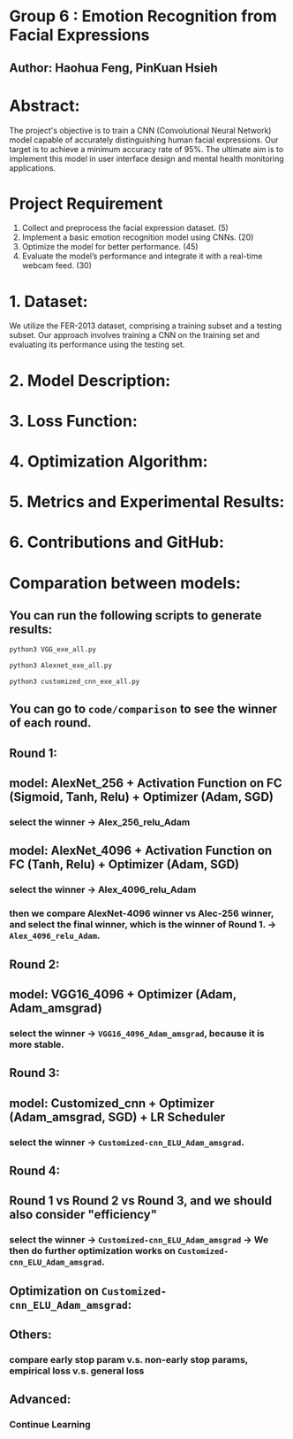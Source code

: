 # Group 6 : Emotion Recognition from Facial Expressions
## Author: Haohua Feng, PinKuan Hsieh
# Abstract:
The project's objective is to train a CNN (Convolutional Neural Network) model capable of accurately distinguishing human facial expressions. Our target is to achieve a minimum accuracy rate of 95%. The ultimate aim is to implement this model in user interface design and mental health monitoring applications.

# Project Requirement
1. Collect and preprocess the facial expression dataset. (5)
2. Implement a basic emotion recognition model using CNNs. (20)
3. Optimize the model for better performance. (45)
4. Evaluate the model’s performance and integrate it with a real-time webcam feed. (30)

# 1. Dataset:
We utilize the FER-2013 dataset, comprising a training subset and a testing subset. Our approach involves training a CNN on the training set and evaluating its performance using the testing set.

# 2. Model Description:

# 3. Loss Function:

# 4. Optimization Algorithm:

# 5. Metrics and Experimental Results:

# 6. Contributions and GitHub:

# Comparation between models:

## You can run the following scripts to generate results:

```python
python3 VGG_exe_all.py  
```
```python
python3 Alexnet_exe_all.py  
```
```python
python3 customized_cnn_exe_all.py  
```

## You can go to `code/comparison` to see the winner of each round.

## Round 1:
## model: AlexNet_256 + Activation Function on FC (Sigmoid, Tanh, Relu) + Optimizer (Adam, SGD)
### select the winner -> Alex_256_relu_Adam

## model: AlexNet_4096 + Activation Function on FC (Tanh, Relu) + Optimizer (Adam, SGD)
### select the winner -> Alex_4096_relu_Adam

### then we compare AlexNet-4096 winner vs Alec-256 winner, and select the final winner, which is the winner of Round 1. -> `Alex_4096_relu_Adam`.

## Round 2:
## model: VGG16_4096 + Optimizer (Adam, Adam_amsgrad)
### select the winner -> `VGG16_4096_Adam_amsgrad`, because it is more stable.

## Round 3:
## model: Customized_cnn + Optimizer (Adam_amsgrad, SGD) + LR Scheduler
### select the winner -> `Customized-cnn_ELU_Adam_amsgrad`.

## Round 4:
## Round 1 vs Round 2 vs Round 3, and we should also consider "efficiency"
### select the winner -> `Customized-cnn_ELU_Adam_amsgrad` -> We then do further optimization works on `Customized-cnn_ELU_Adam_amsgrad`.

## Optimization on `Customized-cnn_ELU_Adam_amsgrad`:
##

## Others:
### compare early stop param v.s. non-early stop params, empirical loss v.s. general loss

## Advanced:
### Continue Learning
